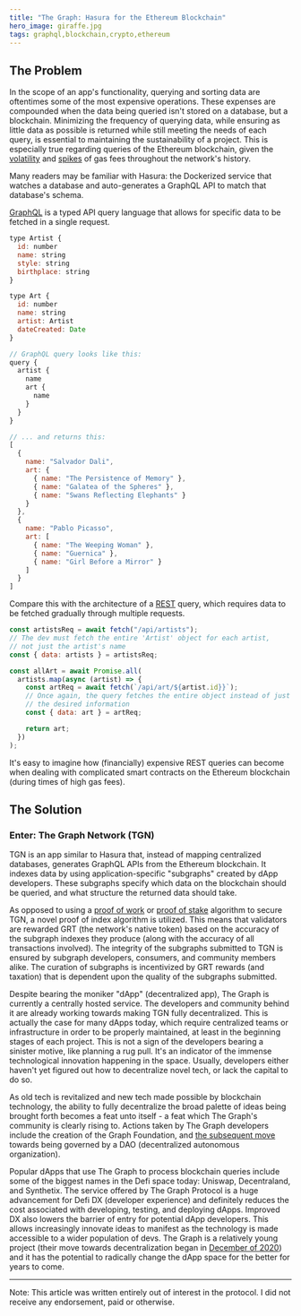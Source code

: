 ```yaml
---
title: "The Graph: Hasura for the Ethereum Blockchain"
hero_image: giraffe.jpg
tags: graphql,blockchain,crypto,ethereum
---
```


## The Problem

In the scope of an app's functionality, querying and sorting data are oftentimes some of the most expensive operations. These expenses are compounded when the data being queried isn't stored on a database, but a blockchain. Minimizing the frequency of querying data, while ensuring as little data as possible is returned while still meeting the needs of each query, is essential to maintaining the sustainability of a project. This is especially true regarding queries of the Ethereum blockchain, given the [volatility](https://read.chirpsy.rodeo/share/60c62848e8fda5.23240907) and [spikes](https://ycharts.com/indicators/ethereum_average_gas_price) of gas fees throughout the network's history.

Many readers may be familiar with Hasura: the Dockerized service that watches a database and auto-generates a GraphQL API to match that database's schema.

[GraphQL](https://graphql.org/) is a typed API query language that allows for specific data to be fetched in a single request.

```javascript
type Artist {
  id: number
  name: string
  style: string
  birthplace: string
}

type Art {
  id: number
  name: string
  artist: Artist
  dateCreated: Date
}

// GraphQL query looks like this:
query {
  artist {
    name
    art {
      name
    }
  }
}

// ... and returns this:
[
  {
    name: "Salvador Dali",
    art: {
      { name: "The Persistence of Memory" },
      { name: "Galatea of the Spheres" },
      { name: "Swans Reflecting Elephants" }
    }
  },
  {
    name: "Pablo Picasso",
    art: [
      { name: "The Weeping Woman" },
      { name: "Guernica" },
      { name: "Girl Before a Mirror" }
    ]
  }
]
```

Compare this with the architecture of a [REST](https://restfulapi.net/) query, which requires data to be fetched gradually through multiple requests.

```javascript
const artistsReq = await fetch("/api/artists");
// The dev must fetch the entire 'Artist' object for each artist,
// not just the artist's name
const { data: artists } = artistsReq;

const allArt = await Promise.all(
  artists.map(async (artist) => {
    const artReq = await fetch(`/api/art/${artist.id}}`);
    // Once again, the query fetches the entire object instead of just
    // the desired information
    const { data: art } = artReq;

    return art;
  })
);
```

It's easy to imagine how (financially) expensive REST queries can become when dealing with complicated smart contracts on the Ethereum blockchain (during times of high gas fees).

## The Solution

### Enter: The Graph Network (TGN)

TGN is an app similar to Hasura that, instead of mapping centralized databases, generates GraphQL APIs from the Ethereum blockchain. It indexes data by using application-specific "subgraphs" created by dApp developers. These subgraphs specify which data on the blockchain should be queried, and what structure the returned data should take.

As opposed to using a [proof of work](https://ethereum.org/en/developers/docs/consensus-mechanisms/pow/) or [proof of stake](https://ethereum.org/en/developers/docs/consensus-mechanisms/pos/) algorithm to secure TGN, a novel proof of index algorithm is utilized. This means that validators are rewarded GRT (the network's native token) based on the accuracy of the subgraph indexes they produce (along with the accuracy of all transactions involved). The integrity of the subgraphs submitted to TGN is ensured by subgraph developers, consumers, and community members alike. The curation of subgraphs is incentivized by GRT rewards (and taxation) that is dependent upon the quality of the subgraphs submitted.

Despite bearing the moniker "dApp" (decentralized app), The Graph is currently a centrally hosted service. The developers and community behind it are already working towards making TGN fully decentralized. This is actually the case for many dApps today, which require centralized teams or infrastructure in order to be properly maintained, at least in the beginning stages of each project. This is not a sign of the developers bearing a sinister motive, like planning a rug pull. It's an indicator of the immense technological innovation happening in the space. Usually, developers either haven't yet figured out how to decentralize novel tech, or lack the capital to do so.

As old tech is revitalized and new tech made possible by blockchain technology, the ability to fully decentralize the broad palette of ideas being brought forth becomes a feat unto itself - a feat which The Graph's community is clearly rising to. Actions taken by The Graph developers include the creation of the Graph Foundation, and [the subsequent move](https://thegraph.com/blog/inaugurating-council-and-grants) towards being governed by a DAO (decentralized autonomous organization).

Popular dApps that use The Graph to process blockchain queries include some of the biggest names in the Defi space today: Uniswap, Decentraland, and Synthetix. The service offered by The Graph Protocol is a huge advancement for Defi DX (developer experience) and definitely reduces the cost associated with developing, testing, and deploying dApps. Improved DX also lowers the barrier of entry for potential dApp developers. This allows increasingly innovate ideas to manifest as the technology is made accessible to a wider population of devs. The Graph is a relatively young project (their move towards decentralization began in [December of 2020](https://libredd.it/r/thegraph/comments/l0t81p/welcome_to_the_official_subreddit_for_the_graph/)) and it has the potential to radically change the dApp space for the better for years to come.

---

Note: This article was written entirely out of interest in the protocol. I did not receive any endorsement, paid or otherwise.
